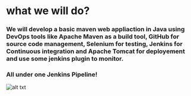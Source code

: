 # what we will do?

### We will develop a basic maven web appliaction in Java using DevOps tools like Apache Maven as a build tool, GitHub for source code management, Selenium for testing, Jenkins for Continuous integration and Apache Tomcat for deployement and use some jenkins plugin to monitor.
### All under one Jenkins Pipeline!

![alt txt](https://github.com/sumyak/CI-CD-Pipeline/blob/master/SS/Screenshot%20(365).png?raw=true)
